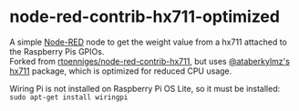 # node-red-contrib-hx711-optimized
A simple <a href="http://nodered.org" target="_new">Node-RED</a> node to get the weight value from a hx711 attached to the Raspberry Pis GPIOs.<br>
Forked from <a href="https://github.com/rtoenniges/node-red-contrib-hx711" target="_new">rtoenniges/node-red-contrib-hx711</a>, but uses <a href="https://github.com/ataberkylmz/hx711" target="_new">@ataberkylmz's hx711</a> package, which is optimized for reduced CPU usage.

Wiring Pi is not installed on Raspberry Pi OS Lite, so it must be installed:
`sudo apt-get install wiringpi`
